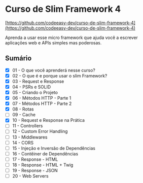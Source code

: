 # Curso de Slim Framework 4

[https://github.com/codeeasy-dev/curso-de-slim-framework-4](https://github.com/codeeasy-dev/curso-de-slim-framework-4)

Aprenda a usar esse micro framework que ajuda você a escrever aplicações web e APIs simples mas poderosas.

## Sumário

* [x] 01 - O que você aprenderá nesse curso?        
* [x] 02 - O que é e porque usar o slim Framework?
* [x] 03 - Request e Response
* [x] 04 - PSRs e SOLID
* [x] 05 - Criando o Projeto
* [x] 06 - Métodos HTTP - Parte 1
* [x] 07 - Métodos HTTP - Parte 2
* [x] 08 - Rotas
* [ ] 09 - Cache
* [x] 10 - Request e Response na Prática
* [ ] 11 - Controllers
* [ ] 12 - Custom Error Handling
* [ ] 13 - Middlewares
* [ ] 14 - CORS
* [ ] 15 - Injeção e Inversão de Dependências
* [ ] 16 - Contêiner de Dependências
* [ ] 17 - Response - HTML
* [ ] 18 - Response - HTML + Twig
* [ ] 19 - Response - JSON
* [ ] 20 - Web Servers
